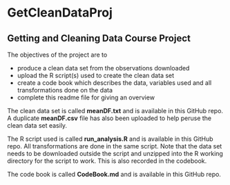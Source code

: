# GetCleanDataProj

## Getting and Cleaning Data Course Project

The objectives of the project are to

* produce a clean data set from the observations downloaded
* upload the R script(s) used to create the clean data set
* create a code book which describes the data, variables used and all transformations done on the data
* complete this readme file for giving an overview

The clean data set is called **meanDF.txt** and is available in this GitHub repo. A duplicate **meanDF.csv** file has also been uploaded to help peruse the clean data set easily.

The R script used is called **run_analysis.R** and is available in this GitHub repo. All transformations are done in the same script. Note that the data set needs to be downloaded outside the script and unzipped into the R working directory for the script to work. This is also recorded in the codebook.

The code book is called **CodeBook.md** and is available in this GitHub repo.
